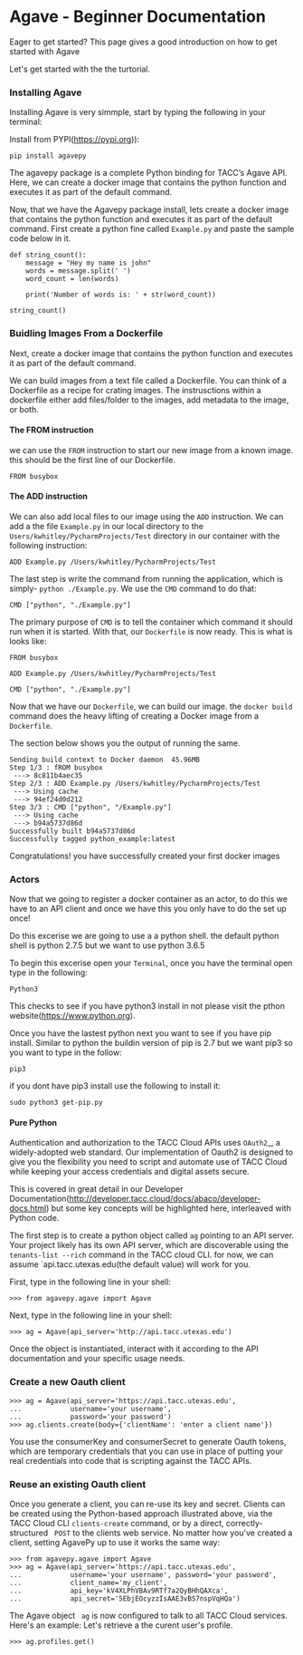 # Agave - Beginner Documentation

Eager to get started? This page gives a good introduction on how to get started with Agave

Let's get started with the the turtorial.

### Installing Agave

Installing Agave is very simmple, start by typing the following in your terminal:

Install from PYPI(https://pypi.org)):
```
pip install agavepy
```
The agavepy package is a complete Python binding for TACC’s Agave API. Here, we can create a docker image that contains the python function and executes it as part of the default command.

Now, that we have the Agavepy package install, lets create a docker image that contains the python function and executes it as part of the default command. First create a python fine called `Example.py` and paste the sample code below in it.
```
def string_count():
    message = "Hey my name is john"
    words = message.split(' ')
    word_count = len(words)

    print('Number of words is: ' + str(word_count))

string_count()
```
### Buidling Images From a Dockerfile
Next, create a docker image that contains the python function and executes it as part of the default command. 

We can build images from a text file called a Dockerfile. You can think of a Dockerfile as a recipe for crating images. The instrusctions within a dockerfile either add files/folder to the images, add metadata to the image, or both.

#### The FROM instruction
we can use the `FROM` instruction to start our new image from a known image. this should be the first line of our Dockerfile.
```
FROM busybox
```
#### The ADD instruction
We can also add local files to our image using the `ADD` instruction. We can add a the file `Example.py` in our local directory to the `Users/kwhitley/PycharmProjects/Test` directory in our container with the following instruction:
``` 
ADD Example.py /Users/kwhitley/PycharmProjects/Test
```
The last step is write the command from running the application, which is simply- `python ./Example.py`. We use the `CMD` command to do that:
```
CMD ["python", "./Example.py"]
```
The primary purpose of `CMD` is to tell the container which command it should run when it is started. With that, our `Dockerfile` is now ready. This is what is looks like:
```
FROM busybox

ADD Example.py /Users/kwhitley/PycharmProjects/Test

CMD ["python", "./Example.py"]
```
Now that we have our `Dockerfile`, we can build our image. the `docker build` command does the heavy lifting of creating a Docker image from a `Dockerfile`.

The section below shows you the output of running the same.
```
Sending build context to Docker daemon  45.96MB
Step 1/3 : fROM busybox
 ---> 8c811b4aec35
Step 2/3 : ADD Example.py /Users/kwhitley/PycharmProjects/Test
 ---> Using cache
 ---> 94ef24d0d212
Step 3/3 : CMD ["python", "/Example.py"]
 ---> Using cache
 ---> b94a5737d86d
Successfully built b94a5737d86d
Successfully tagged python_example:latest
```

Congratulations! you have successfully created your first docker images

### Actors
Now that we going to register a docker container as an actor, to do this we have to an API client and once we have this you only have to do the set up once!

Do this excerise we are going to use a a python shell. the default python shell is python 2.7.5 but we want to use python 3.6.5

 To begin this excerise open your `Terminal`, once you have the terminal open type in the following:
```
Python3
```
This checks to see if you have python3 install in not please visit the pthon website(https://www.python.org).

Once you have the lastest python next you want to see if you have pip install. Similar to python the buildin version of pip is 2.7 but we want pip3 so you want to type in the follow:
```
pip3
```
if you dont have pip3 install use the following to install it:
```
sudo python3 get-pip.py
```

#### Pure Python

Authentication and authorization to the TACC Cloud APIs uses `OAuth2`_, a widely-adopted web standard. Our implementation of Oauth2 is designed to give you the flexibility you need to script and automate use of TACC Cloud while keeping your access credentials and digital assets secure.

This is covered in great detail in our Developer Documentation(http://developer.tacc.cloud/docs/abaco/developer-docs.html) but some key concepts will be highlighted here, interleaved with Python code.

The first step is to create a python object called `ag` pointing to an API server. Your project likely has its own API server, which are discoverable using the `tenants-list --rich` command in the TACC cloud CLI. for now, we can assume `api.tacc.utexas.edu(the default value) will work for you.

First, type in the following line in your shell:
```
>>> from agavepy.agave import Agave
```
Next, type in the following line in your shell:
```
>>> ag = Agave(api_server='http://api.tacc.utexas.edu')
```
Once the object is instantiated, interact with it according to the API documentation and your specific usage needs.

### Create a new Oauth client
```
>>> ag = Agave(api_server='https://api.tacc.utexas.edu',
...            username='your username',
...            password='your password')
>>> ag.clients.create(body={'clientName': 'enter a client name'})
```
You use the consumerKey and consumerSecret to generate Oauth tokens, which are temporary credentials that you can use in place of putting your real credentials into code that is scripting against the TACC APIs.

### Reuse an existing Oauth client
Once you generate a client, you can re-use its key and secret. Clients can be created using the Python-based approach illustrated above, via the TACC Cloud CLI `clients-create` command, or by a direct, correctly-structured ` POST` to the clients web service. No matter how you've created a client, setting AgavePy up to use it works the same way:
```
>>> from agavepy.agave import Agave
>>> ag = Agave(api_server='https://api.tacc.utexas.edu',
...            username='your username', password='your password',
...            client_name='my_client',
...            api_key='kV4XLPhVBAv9RTf7a2QyBHhQAXca',
...            api_secret='5EbjEOcyzzIsAAE3vBS7nspVqHQa')
```
The Agave object ` ag` is now configured to talk to all TACC Cloud services. Here's an example: Let's retrieve a the curent user's profile.
```
>>> ag.profiles.get()
```




